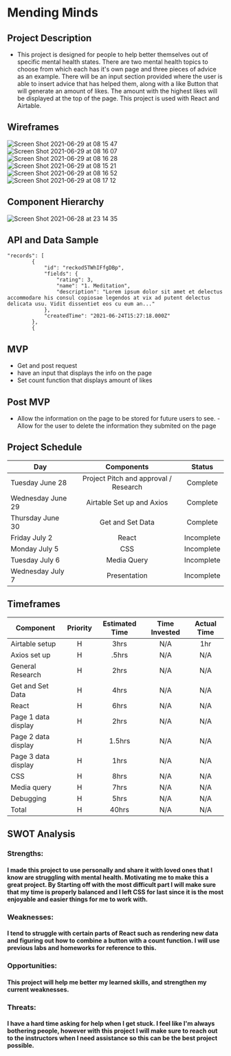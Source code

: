 # Mending Minds


## Project Description

- This project is designed for people to help better themselves out of specific mental health states. 
There are two mental health topics to choose from which each has it's own page and three pieces of advice as an example. There will be an input section provided where the user is able to insert advice that has helped them, along with a like Button that will generate an amount of likes. The amount with the highest likes will be displayed at the top of the page. This project is used with React and Airtable.

## Wireframes
![Screen Shot 2021-06-29 at 08 15 47](https://user-images.githubusercontent.com/84581353/123796130-cb35a180-d8b2-11eb-9918-9107d13181ab.png)
![Screen Shot 2021-06-29 at 08 16 07](https://user-images.githubusercontent.com/84581353/123796141-cd97fb80-d8b2-11eb-9e49-026a973340a4.png)
![Screen Shot 2021-06-29 at 08 16 28](https://user-images.githubusercontent.com/84581353/123796148-cffa5580-d8b2-11eb-9f03-2ac3fbf8583d.png)
![Screen Shot 2021-06-29 at 08 15 21](https://user-images.githubusercontent.com/84581353/123796156-d1c41900-d8b2-11eb-90fc-daf43676f8fd.png)
![Screen Shot 2021-06-29 at 08 16 52](https://user-images.githubusercontent.com/84581353/123796163-d38ddc80-d8b2-11eb-91eb-1c58e394dab0.png)
![Screen Shot 2021-06-29 at 08 17 12](https://user-images.githubusercontent.com/84581353/123796168-d5f03680-d8b2-11eb-9ad6-b4423bf864bd.png)


## Component Hierarchy

![Screen Shot 2021-06-28 at 23 14 35](https://user-images.githubusercontent.com/84581353/123796189-db4d8100-d8b2-11eb-92c7-3ab47ad5a990.png)

## API and Data Sample
```
"records": [
        {
            "id": "reckod5TWhIFfgDBp",
            "fields": {
                "rating": 3,
                "name": "1. Meditation",
                "description": "Lorem ipsum dolor sit amet et delectus accommodare his consul copiosae legendos at vix ad putent delectus delicata usu. Vidit dissentiet eos cu eum an..."
            },
            "createdTime": "2021-06-24T15:27:18.000Z"
        },
        {
```        

## MVP
- Get and post request
- have an input that displays the info on the page 
- Set count function that displays amount of likes 

## Post MVP
- Allow the information on the page to be stored for future users to see.
-Allow for the user to delete the information they submited on the page


## Project Schedule

| Day | Components | Status |
| --- | :---: |  :---: | 
| Tuesday June 28|Project Pitch and approval / Research| Complete|  
| Wednesday June 29 | Airtable Set up and Axios| Complete| 
| Thursday June 30| Get and Set Data | Complete|  
| Friday July 2| React | Incomplete| 
| Monday July 5| CSS | Incomplete|
| Tuesday July 6 | Media Query | Incomplete| 
| Wednesday July 7 | Presentation | Incomplete| 



## Timeframes 

| Component | Priority | Estimated Time | Time Invested | Actual Time |
| --- | :---: |  :---: | :---: | :---: |
| Airtable setup | H | 3hrs|  N/A  | 1hr |
| Axios set up | H | .5hrs|   N/A  | N/A |
| General Research| H | 2hrs|   N/A  | N/A |
| Get and Set Data | H | 4hrs|   N/A   | N/A |
| React| H | 6hrs|   N/A   | N/A |
| Page 1 data display| H | 2hrs|   N/A   | N/A |
| Page 2 data display| H | 1.5hrs|  N/A    | N/A |
| Page 3 data display| H | 1hrs|  N/A    | N/A |
| CSS  | H | 8hrs|   N/A   | N/A |
| Media query | H | 7hrs|   N/A  | N/A |
| Debugging | H | 5hrs|   N/A   | N/A |
| Total | H | 40hrs|  N/A   | N/A  |


## SWOT Analysis

### Strengths: 
#### I made this project to use personally and share it with loved ones that I know are struggling with mental health. Motivating me to make this a great project. By Starting off with the most difficult part I will make sure that my time is properly balanced and I left CSS for last since it is the most enjoyable and easier things for me to work with.

### Weaknesses:
#### I tend to struggle with certain parts of React such as rendering new data and figuring out how to combine a button with a count function. I will use previous labs and homeworks for reference to this.

### Opportunities:
#### This project will help me better my learned skills, and strengthen my current weaknesses.

### Threats:
#### I have a hard time asking for help when I get stuck. I feel like I'm always bothering people, however with this project I will make sure to reach out to the instructors when I need assistance so this can be the best project possible.
 